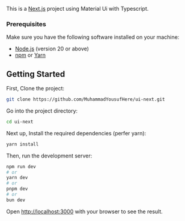 This is a [Next.js](https://nextjs.org/) project using Material Ui with Typescript.

### Prerequisites

Make sure you have the following software installed on your machine:

- [Node.js](https://nodejs.org/) (version 20 or above)
- [npm](https://www.npmjs.com/) or [Yarn](https://yarnpkg.com/)

## Getting Started

First, Clone the project:

```bash
git clone https://github.com/MuhammadYousufHere/ui-next.git

```

Go into the project directory:

```bash
cd ui-next
```

Next up, Install the required dependencies (perfer yarn):

```bash
yarn install
```

Then, run the development server:

```bash
npm run dev
# or
yarn dev
# or
pnpm dev
# or
bun dev
```

Open [http://localhost:3000](http://localhost:3000) with your browser to see the result.
